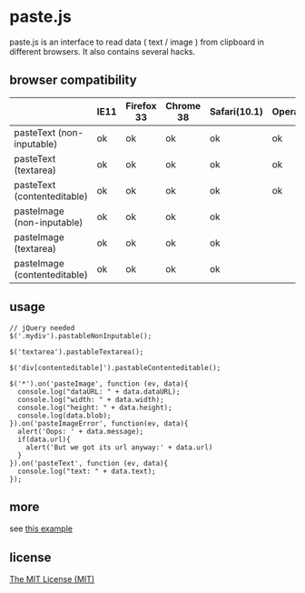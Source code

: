 paste.js
=====

paste.js is an interface to read data ( text / image ) from clipboard in different browsers. It also contains several hacks.

browser compatibility
-----

|                              | IE11 | Firefox 33 | Chrome 38 | Safari(10.1) | Opera |
|------------------------------|------|------------|-----------|--------------|-------|
| pasteText (non-inputable)    | ok   | ok         | ok        | ok           | ok    |
| pasteText (textarea)         | ok   | ok         | ok        | ok           | ok    |
| pasteText (contenteditable)  | ok   | ok         | ok        | ok           | ok    |
| pasteImage (non-inputable)   | ok   | ok         | ok        | ok           |       |
| pasteImage (textarea)        | ok   | ok         | ok        | ok           |       |
| pasteImage (contenteditable) | ok   | ok         | ok        | ok           |       |

usage
-----

```
// jQuery needed
$('.mydiv').pastableNonInputable();

$('textarea').pastableTextarea();

$('div[contenteditable]').pastableContenteditable();

$('*').on('pasteImage', function (ev, data){
  console.log("dataURL: " + data.dataURL);
  console.log("width: " + data.width);
  console.log("height: " + data.height);
  console.log(data.blob);
}).on('pasteImageError', function(ev, data){
  alert('Oops: ' + data.message);
  if(data.url){
    alert('But we got its url anyway:' + data.url)
  }
}).on('pasteText', function (ev, data){
  console.log("text: " + data.text);
});
```

more
-----

see [this example](http://gh-pages.micy.in/paste.js/)

license
-----

[The MIT License (MIT)](LICENSE)
